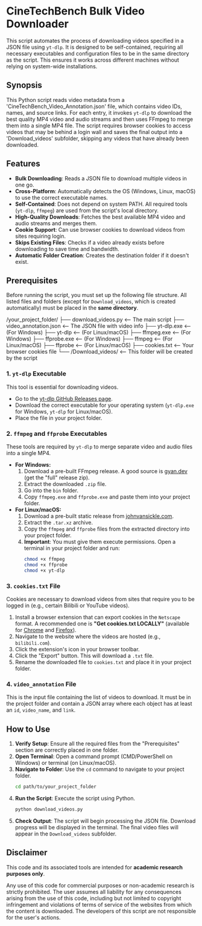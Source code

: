
# CineTechBench Bulk Video Downloader

This script automates the process of downloading videos specified in a JSON file using `yt-dlp`. It is designed to be self-contained, requiring all necessary executables and configuration files to be in the same directory as the script. This ensures it works across different machines without relying on system-wide installations.

## Synopsis

This Python script reads video metadata from a 'CineTechBench_Video_Annotation.json' file, which contains video IDs, names, and source links. For each entry, it invokes `yt-dlp` to download the best quality MP4 video and audio streams and then uses FFmpeg to merge them into a single MP4 file. The script requires browser cookies to access videos that may be behind a login wall and saves the final output into a 'Download_videos' subfolder, skipping any videos that have already been downloaded.

## Features

-   **Bulk Downloading**: Reads a JSON file to download multiple videos in one go.
-   **Cross-Platform**: Automatically detects the OS (Windows, Linux, macOS) to use the correct executable names.
-   **Self-Contained**: Does not depend on system PATH. All required tools (`yt-dlp`, `ffmpeg`) are used from the script's local directory.
-   **High-Quality Downloads**: Fetches the best available MP4 video and audio streams and merges them.
-   **Cookie Support**: Can use browser cookies to download videos from sites requiring login.
-   **Skips Existing Files**: Checks if a video already exists before downloading to save time and bandwidth.
-   **Automatic Folder Creation**: Creates the destination folder if it doesn't exist.

## Prerequisites

Before running the script, you must set up the following file structure. All listed files and folders (except for `Download_videos`, which is created automatically) must be placed in the **same directory**.

/your_project_folder/
├── download_videos.py                  <-- The main script
├── video_annotation.json               <-- The JSON file with video info
├── yt-dlp.exe                          <-- (For Windows)
├── yt-dlp                              <-- (For Linux/macOS)
├── ffmpeg.exe                          <-- (For Windows)
├── ffprobe.exe                         <-- (For Windows)
├── ffmpeg                                <-- (For Linux/macOS)
├── ffprobe                               <-- (For Linux/macOS)
├── cookies.txt                         <-- Your browser cookies file
└── /Download_videos/                   <-- This folder will be created by the script

### 1. `yt-dlp` Executable

This tool is essential for downloading videos.
-   Go to the [yt-dlp GitHub Releases page](https://github.com/yt-dlp/yt-dlp/releases/latest).
-   Download the correct executable for your operating system (`yt-dlp.exe` for Windows, `yt-dlp` for Linux/macOS).
-   Place the file in your project folder.

### 2. `ffmpeg` and `ffprobe` Executables

These tools are required by `yt-dlp` to merge separate video and audio files into a single MP4.
-   **For Windows:**
    1.  Download a pre-built FFmpeg release. A good source is [gyan.dev](https://www.gyan.dev/ffmpeg/builds/) (get the "full" release zip).
    2.  Extract the downloaded `.zip` file.
    3.  Go into the `bin` folder.
    4.  Copy `ffmpeg.exe` and `ffprobe.exe` and paste them into your project folder.
-   **For Linux/macOS:**
    1.  Download a pre-built static release from [johnvansickle.com](https://johnvansickle.com/ffmpeg/).
    2.  Extract the `.tar.xz` archive.
    3.  Copy the `ffmpeg` and `ffprobe` files from the extracted directory into your project folder.
    4.  **Important**: You must give them execute permissions. Open a terminal in your project folder and run:
        ```bash
        chmod +x ffmpeg
        chmod +x ffprobe
        chmod +x yt-dlp
        ```

### 3. `cookies.txt` File

Cookies are necessary to download videos from sites that require you to be logged in (e.g., certain Bilibili or YouTube videos).
1.  Install a browser extension that can export cookies in the `Netscape` format. A recommended one is **"Get cookies.txt LOCALLY"** (available for [Chrome](https://chrome.google.com/webstore/detail/get-cookiestxt-locally/cclelndahbckbenkjhflpdbgdldlbecc) and [Firefox](https://addons.mozilla.org/en-US/firefox/addon/get-cookies-txt-locally/)).
2.  Navigate to the website where the videos are hosted (e.g., `bilibili.com`).
3.  Click the extension's icon in your browser toolbar.
4.  Click the "Export" button. This will download a `.txt` file.
5.  Rename the downloaded file to `cookies.txt` and place it in your project folder.

### 4. `video_annotation` File

This is the input file containing the list of videos to download. It must be in the project folder and contain a JSON array where each object has at least an `id`, `video_name`, and `link`.

## How to Use

1.  **Verify Setup**: Ensure all the required files from the "Prerequisites" section are correctly placed in one folder.
2.  **Open Terminal**: Open a command prompt (CMD/PowerShell on Windows) or terminal (on Linux/macOS).
3.  **Navigate to Folder**: Use the `cd` command to navigate to your project folder.
    ```bash
    cd path/to/your_project_folder
    ```
4.  **Run the Script**: Execute the script using Python.
    ```bash
    python download_videos.py
    ```
5.  **Check Output**: The script will begin processing the JSON file. Download progress will be displayed in the terminal. The final video files will appear in the `Download_videos` subfolder.

## Disclaimer

This code and its associated tools are intended for **academic research purposes only**.

Any use of this code for commercial purposes or non-academic research is strictly prohibited. The user assumes all liability for any consequences arising from the use of this code, including but not limited to copyright infringement and violations of terms of service of the websites from which the content is downloaded. The developers of this script are not responsible for the user's actions.